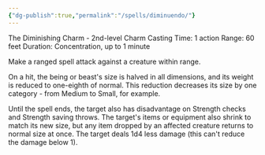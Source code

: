 ```yaml
---
{"dg-publish":true,"permalink":"/spells/diminuendo/"}
---
```


The Diminishing Charm - 2nd-level Charm
Casting Time: 1 action
Range: 60 feet
Duration: Concentration, up to 1 minute

Make a ranged spell attack against a creature within range.

On a hit, the being or beast's size is halved in all dimensions, and its weight is reduced to one-eighth of normal. This reduction decreases its size by one category - from Medium to Small, for example.

Until the spell ends, the target also has disadvantage on Strength checks and Strength saving throws. The target's items or equipment also shrink to match its new size, but any item dropped by an affected creature returns to normal size at once. The target deals 1d4 less damage (this can't reduce the damage below 1).